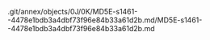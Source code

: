 .git/annex/objects/0J/0K/MD5E-s1461--4478e1bdb3a4dbf73f96e84b33a61d2b.md/MD5E-s1461--4478e1bdb3a4dbf73f96e84b33a61d2b.md